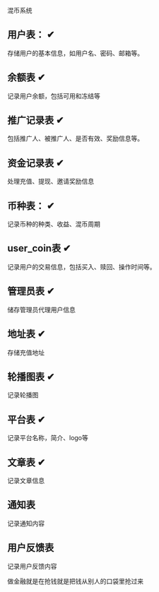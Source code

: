 混币系统

## 用户表： ✔
存储用户的基本信息，如用户名、密码、邮箱等。 

## 余额表   ✔
记录用户余额，包括可用和冻结等

## 推广记录表   ✔
包括推广人、被推广人、是否有效、奖励信息等。

## 资金记录表   ✔
处理充值、提现、邀请奖励信息

## 币种表： ✔
记录币种的种类、收益、混币周期

## user_coin表  ✔
记录用户的交易信息，包括买入、赎回、操作时间等。

## 管理员表  ✔
储存管理员代理用户信息

## 地址表   ✔
存储充值地址

## 轮播图表  ✔
记录轮播图

## 平台表 ✔
记录平台名称，简介、logo等

## 文章表 ✔
记录文章信息

## 通知表 
记录通知内容

## 用户反馈表
记录用户反馈内容


做金融就是在抢钱就是把钱从别人的口袋里抢过来
